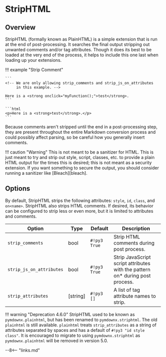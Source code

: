 # StripHTML

## Overview

StripHTML (formally known as PlainHTML) is a simple extension that is run at the end of post-processing.  It searches the final output stripping out unwanted comments and/or tag attributes. Though it does its best to be loaded at the very end of the process, it helps to include this one last when loading up your extensions.

!!! example "Strip Comment"

    ```
    <!-- We are only allowing strip_comments and strip_js_on_attributes
         in this example. -->

    Here is a <strong onclick="myFunction();">test</strong>.
    ```

    ```html
    <p>Here is a <strong>test</strong>.</p>
    ```

Because comments aren't stripped until the end in a post-processing step, they are present throughout the entire Markdown conversion process and could possibly affect parsing, so be careful how you generally insert comments.

!!! caution "Warning"
    This is not meant to be a sanitizer for HTML.  This is just meant to try and strip out style, script, classes, etc. to provide a plain HTML output for the times this is desired; this is not meant as a security extension.  If you want something to secure the output, you should consider running a sanitizer like [Bleach][bleach].

## Options

By default, StripHTML strips the following attributes: `style`, `id`, `class`, and `on<name>`.  StripHTML also strips HTML comments. If desired, its behavior can be configured to strip less or even more, but it is limited to attributes and comments.

Option                   | Type     | Default      | Description
------------------------ |--------- | ------------ | -----------
`strip_comments`         | bool     | `#!py3 True` | Strip HTML comments during post process.
`strip_js_on_attributes` | bool     | `#!py3 True` | Strip JavaScript script attributes with the pattern on* during post process.
`strip_attributes`       | [string] | `#!py3 []`   | A list of tag attribute names to strip.

!!! warning "Deprecation 4.6.0"
    StripHTML used to be known as `pymdownx.plainhtml`, but has been renamed to `pymdownx.striphtml`. The old `plainhtml` is still available. `plainhtml` treats `strip_attributes` as a string of attributes separated by spaces and has a default of `#!py3 "id style class"`.  It is encouraged to migrate to using `pymdownx.striphtml` as `pymdownx.plainhtml` will be removed in version 5.0.

--8<-- "links.md"
